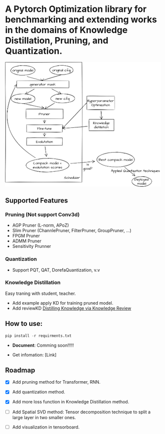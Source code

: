 # A Pytorch Optimization library for benchmarking and extending works in the domains of Knowledge Distillation, Pruning, and Quantization.

![FLow Optimization Toolkit](imgs/flow_optimization_toolkit.jpg "FLow Optimization Toolkit")
## Supported Features

### **Pruning** (Not support Conv3d)

- AGP Pruner (L-norm, APoZ)
- Slim Pruner (ChannlePruner, FilterPruner, GroupPruner, ...)
- FPGM Pruner
- ADMM Pruner
- Sensitivity Prunner

### **Quantization** 

- Support PQT, QAT, DorefaQuantization, v.v

### **Knowledge Distillation**

Easy traning with student, teacher.
- Add example apply KD for training pruned model.
- Add reviewKD [Distilling Knowledge via Knowledge Review](https://arxiv.org/pdf/2104.09044.pdf)


## How to use:

```python
pip install -r requirments.txt
```

- **Document**: Comming soon!!!!!

- Get infomation: [Link]
## Roadmap
 - [x] Add pruning method for Transformer, RNN.
 - [x] Add quantization method.
 - [x] Add more loss function in Knowledge Distillation method.
 - [ ] Add Spatial SVD method: Tensor decomposition technique to split a large layer in two smaller ones.
 - [ ] Add visualization in tensorboard.

